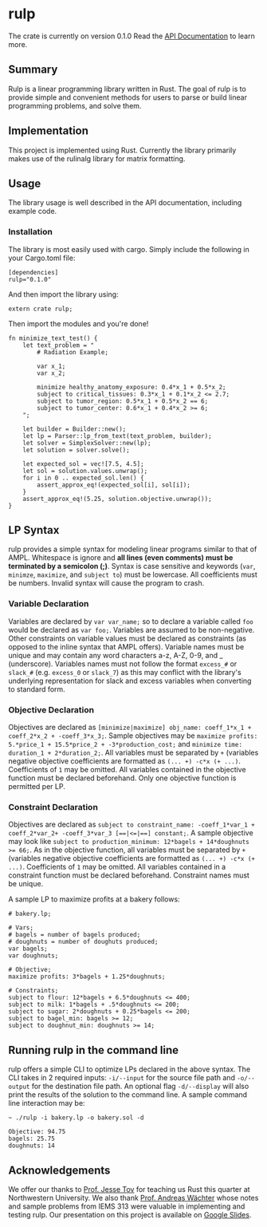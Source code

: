 # rulp
The crate is currently on version 0.1.0
Read the [API Documentation](https://ajm012.github.io/rulp/) to learn more.

## Summary
Rulp is a linear programming library written in Rust.
The goal of rulp is to provide simple and convenient methods for users to parse or build linear programming problems, and solve them.

## Implementation
This project is implemented using Rust.
Currently the library primarily makes use of the rulinalg library for matrix formatting.

## Usage
The library usage is well described in the API documentation, including example code.

### Installation
The library is most easily used with cargo. Simply include the following in your Cargo.toml file:


```
[dependencies]
rulp="0.1.0"
```


And then import the library using:


```
extern crate rulp;
```


Then import the modules and you're done!

```
fn minimize_text_test() {
	let text_problem = "	
		# Radiation Example;

		var x_1;
		var x_2;

		minimize healthy_anatomy_exposure: 0.4*x_1 + 0.5*x_2;
		subject to critical_tissues: 0.3*x_1 + 0.1*x_2 <= 2.7;
		subject to tumor_region: 0.5*x_1 + 0.5*x_2 == 6;
		subject to tumor_center: 0.6*x_1 + 0.4*x_2 >= 6;
	";

	let builder = Builder::new();
	let lp = Parser::lp_from_text(text_problem, builder);
	let solver = SimplexSolver::new(lp);
	let solution = solver.solve();

	let expected_sol = vec![7.5, 4.5];
	let sol = solution.values.unwrap();
	for i in 0 .. expected_sol.len() {
		assert_approx_eq!(expected_sol[i], sol[i]);
	}
	assert_approx_eq!(5.25, solution.objective.unwrap());
}
```

## LP Syntax
rulp provides a simple syntax for modeling linear programs similar to that of AMPL. Whitespace is ignore and **all lines (even comments) must be terminated by a semicolon (;)**. Syntax is case sensitive and keywords (`var`, `minimze`, `maximize`, and `subject to`) must be lowercase. All coefficients must be numbers. Invalid syntax will cause the program to crash. 
### Variable Declaration
Variables are declared by `var var_name;` so to declare a variable called `foo` would be declared as `var foo;`. Variables are assumed to be non-negative. Other constraints on variable values must be declared as constraints (as opposed to the inline syntax that AMPL offers). Variable names must be unique and may contain any word characters a-z, A-Z, 0-9, and _ (underscore). Variables names must not follow the format `excess_#` or `slack_#` (e.g. `excess_0` or `slack_7`) as this may conflict with the library's underlying representation for slack and excess variables when converting to standard form. 
### Objective Declaration
Objectives are declared as `[minimize|maximize] obj_name: coeff_1*x_1 + coeff_2*x_2 + -coeff_3*x_3;`. Sample objectives may be `maximize profits: 5.*price_1 + 15.5*price_2 + -3*production_cost;` and `minimize time: duration_1 + 2*duration_2;`. All variables must be separated by `+` (variables negative objective coefficients are formatted as `(... +) -c*x (+ ...)`. Coefficients of `1` may be omitted. All variables contained in the objective function must be declared beforehand. Only one objective function is permitted per LP.
### Constraint Declaration
Objectives are declared as `subject to constraint_name: -coeff_1*var_1 + coeff_2*var_2+ -coeff_3*var_3 [==|<=|==] constant;`. A sample objective may look like `subject to production_minimum: 12*bagels + 14*doughnuts >= 66;`. As in the objective function, all variables must be separated by `+` (variables negative objective coefficients are formatted as `(... +) -c*x (+ ...)`. Coefficients of `1` may be omitted. All variables contained in a constraint function must be declared beforehand. Constraint names must be unique. 

A sample LP to maximize profits at a bakery follows:

```
# bakery.lp;

# Vars;
# bagels = number of bagels produced;
# doughnuts = number of doughuts produced;
var bagels;
var doughnuts;

# Objective;
maximize profits: 3*bagels + 1.25*doughnuts;

# Constraints;
subject to flour: 12*bagels + 6.5*doughnuts <= 400;
subject to milk: 1*bagels + .5*doughnuts <= 200;
subject to sugar: 2*doughnuts + 0.25*bagels <= 200;
subject to bagel_min: bagels >= 12;
subject to doughnut_min: doughnuts >= 14;
```

## Running rulp in the command line
rulp offers a simple CLI to optimize LPs declared in the above syntax. The CLI takes in 2 required inputs: `-i/--input` for the source file path and `-o/--output` for the destination file path. An optional flag `-d/--display` will also print the results of the solution to the command line. A sample command line interaction may be: 

```
~ ./rulp -i bakery.lp -o bakery.sol -d
  
Objective: 94.75
bagels: 25.75
doughnuts: 14
```

## Acknowledgements
We offer our thanks to [Prof. Jesse Tov](http://users.eecs.northwestern.edu/~jesse/) for teaching us Rust this quarter at Northwestern University. We also thank [Prof. Andreas Wächter](http://users.iems.northwestern.edu/~andreasw/) whose notes and sample problems from IEMS 313 were valuable in implementing and testing rulp. Our presentation on this project is available on [Google Slides](https://docs.google.com/presentation/d/1wrIj6-vqYLlUw0w4H3f_DWa6Of2Hpiv3eoH67ACDEBw/pub?start=false&loop=false&delayms=3000).
